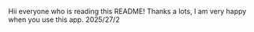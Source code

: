 Hii everyone who is reading this README! Thanks a lots, I am very happy when you use this app. 
2025/27/2
